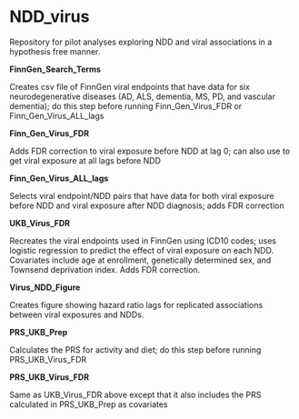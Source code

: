 # NDD_virus
Repository for pilot analyses exploring NDD and viral associations in a hypothesis free manner.

**FinnGen_Search_Terms**

Creates csv file of FinnGen viral endpoints that have data for six neurodegenerative diseases (AD, ALS, dementia, MS, PD, and vascular dementia); do this step before running Finn_Gen_Virus_FDR or Finn_Gen_Virus_ALL_lags

**Finn_Gen_Virus_FDR**

Adds FDR correction to viral exposure before NDD at lag 0; can also use to get viral exposure at all lags before NDD

**Finn_Gen_Virus_ALL_lags**

Selects viral endpoint/NDD pairs that have data for both viral exposure before NDD and viral exposure after NDD diagnosis; adds FDR correction

**UKB_Virus_FDR**

Recreates the viral endpoints used in FinnGen using ICD10 codes; uses logistic regression to predict the effect of viral exposure on each NDD. Covariates include age at enrollment, genetically determined sex, and Townsend deprivation index. Adds FDR correction.

**Virus_NDD_Figure**

Creates figure showing hazard ratio lags for replicated associations between viral exposures and NDDs. 

**PRS_UKB_Prep**

Calculates the PRS for activity and diet; do this step before running PRS_UKB_Virus_FDR

**PRS_UKB_Virus_FDR**

Same as UKB_Virus_FDR above except that it also includes the PRS calculated in PRS_UKB_Prep as covariates
